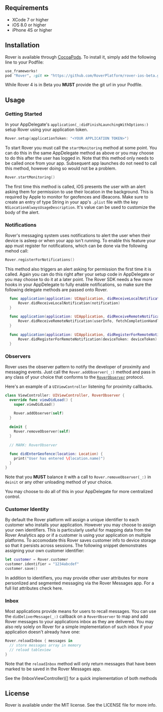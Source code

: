 
## Requirements
  - XCode 7 or higher
  - iOS 8.0 or higher
  - iPhone 4S or higher

## Installation

Rover is available through [CocoaPods](http://cocoapods.org). To install
it, simply add the following line to your Podfile:

```ruby
use_frameworks!
pod "Rover", :git => "https://github.com/RoverPlatform/rover-ios-beta.git"
```
While Rover 4 is in Beta you **MUST** provide the git url in your Podfile.

## Usage

### Getting Started

In your AppDelegate's `application(_:didFinishLaunchingWithOptions:)` setup Rover using your application token.

```swift
Rover.setup(applicationToken: "<YOUR APPLICATION TOKEN>")
```

To start Rover you must call the `startMonitoring` method at some point. You can do this in the same AppDelegate method as above or you may choose to do this after the user has logged in. Note that this method only needs to be called once from your app. Subsequent app launches do not need to call this method, however doing so would not be a problem.

```swift
Rover.startMonitoring()
```

The first time this method is called, iOS presents the user with an alert asking them for permission to use their location in the background. This is required by Apple to monitor for geofences and iBeacons. Make sure to create an entry of type String in your app's `.plist` file with the key `NSLocationAlwaysUsageDescription`. It's value can be used to customize the body of the alert.

### Notifications

Rover's messaging system uses notifications to alert the user when their device is asleep or when your app isn't running. To enable this feature your app must register for notifications, which can be done via the following mehod call:

```swift
Rover.registerForNotifications()
```

This method also triggers an alert asking for permission the first time it is called. Again you can do this right after your setup code in AppDelegate or you may choose to do it at a later point. The Rover SDK needs a few more hooks in your AppDelegate to fully enable notifications, so make sure the following delegate methods are passed onto Rover.

```swift
  func application(application: UIApplication, didReceiveLocalNotification notification: UILocalNotification) {
      Rover.didReceiveLocalNotification(notification)
  }
  
  func application(application: UIApplication, didReceiveRemoteNotification userInfo: [NSObject : AnyObject], fetchCompletionHandler completionHandler: (UIBackgroundFetchResult) -> Void) {
      Rover.didReceiveRemoteNotification(userInfo, fetchCompletionHandler: completionHandler)
  }
    
  func application(application: UIApplication, didRegisterForRemoteNotificationsWithDeviceToken deviceToken: NSData) {
      Rover.didRegisterForRemoteNotification(deviceToken: deviceToken)
  }
```

### Observers

Rover uses the observer pattern to notify the developer of proximity and messaging events. Just call the `Rover.addObserver(_:)` method and pass in any class of your choice that conforms to the [`RoverObserver`](https://github.com/RoverPlatform/rover-ios-beta/blob/master/Pod/Classes/RoverObserver.swift) protocol.

Here's an example of a `UIViewController` listening for proximity callbacks.

```swift
class ViewController: UIViewController, RoverObserver {
  override func viewDidLoad() {
    super.viewDidLoad()
    
    Rover.addObserver(self)
  }
  
  deinit {
    Rover.removeObserver(self)
  }
  
  // MARK: RoverObserver
  
  func didEnterGeofence(location: Location) {
    print("User has entered \(location.name)")
  }
}
```

Note that you **MUST** balance it with a call to `Rover.removeObserver(_:)` in `deinit` or any other unloading method of your choice.

You may choose to do all of this in your AppDelegate for more centralized control.

### Customer Identity

By default the Rover platform will assign a unique identifier to each customer who installs your application. However you may choose to assign your own identifiers. This is particularly useful for mapping data from the Rover Analytics app or if a customer is using your application on multiple platforms. To accomodate this Rover saves customer info to device storage so that it persists across sessions. The following snippet demonstrates assigning your own customer identifier:

```swift
let customer = Rover.customer
customer.identifier = "1234abcdef"
customer.save()
```

In addition to identifiers, you may provide other user attributes for more personlized and segmented messaging via the Rover Messages app. For a full list attributes check here.

### Inbox

Most applications provide means for users to recall messages. You can use the `didDeliverMessage(_:)` callback on a `RoverObserver` to map and add Rover messages to your applications inbox as they are delivered. You may also rely solely on Rover for a simple implementation of such inbox if your application doesn't already have one:

```swift
Rover.reloadInbox { messages in
  // store messages array in memory
  // reload tableview
}
```

Note that the `reloadInbox` method will only return messages that have been marked to be saved in the Rover Messages app.

See the (InboxViewController)[] for a quick implementation of both methods


## License

Rover is available under the MIT license. See the LICENSE file for more info.
